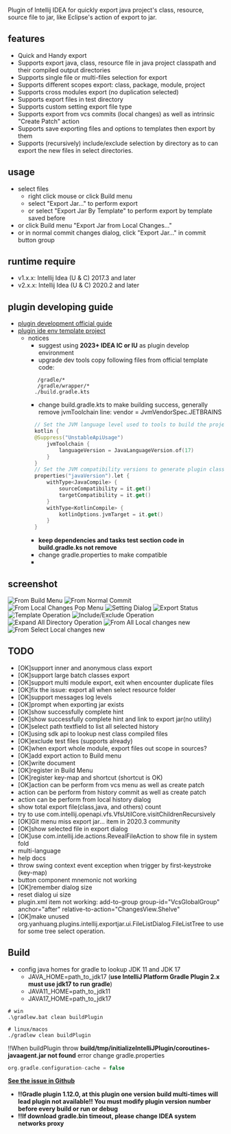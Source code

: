 <!-- Plugin description -->
Plugin of Intellij IDEA for quickly export java project's class, resource, source file to jar, like Eclipse's action of export to jar. 

## features
- Quick and Handy export
- Supports export java, class, resource file in java project classpath and their compiled output directories
- Supports single file or multi-files selection for export
- Supports different scopes export: class, package, module, project
- Supports cross modules export (no duplication selected)
- Supports export files in test directory
- Supports custom setting export file type
- Supports export from vcs commits (local changes) as well as intrinsic "Create Patch" action 
- Supports save exporting files and options to templates then export by them
- Supports (recursively) include/exclude selection by directory as to can export the new files in select directories.

## usage
- select files
  - right click mouse or click Build menu
  - select "Export Jar..." to perform export
  - or select "Export Jar By Template" to perform export by template saved before
- or click Build menu  "Export Jar from Local Changes..."
- or in normal commit changes dialog, click "Export Jar..." in commit button group
<!-- Plugin description end -->

## runtime require
- v1.x.x: Intellij Idea (U & C) 2017.3 and later
- v2.x.x: Intellij Idea (U & C) 2020.2 and later

## plugin developing guide
- [plugin development official guide](https://plugins.jetbrains.com/docs/intellij/intellij-artifacts.html)
- [plugin ide env template project](https://github.com/JetBrains/intellij-platform-plugin-template)
  - notices
    - suggest using **2023+ IDEA IC or IU** as plugin develop environment 
    - upgrade dev tools copy following files from official template code:
    ```shell
       /gradle/*
       /gradle/wrapper/*
      ./build.gradle.kts
    ```
    - change build.gradle.kts to make building success, generally remove jvmToolchain line: vendor = JvmVendorSpec.JETBRAINS
    ```kotlin
      // Set the JVM language level used to tools to build the project. Use Java 11 for 2020.3+, and Java 17 for 2022.2+.
      kotlin {
      @Suppress("UnstableApiUsage")
          jvmToolchain {
              languageVersion = JavaLanguageVersion.of(17)
          }
      }
      // Set the JVM compatibility versions to generate plugin classes, javaVersion setting in gradle.properties
      properties("javaVersion").let {
          withType<JavaCompile> {
              sourceCompatibility = it.get()
              targetCompatibility = it.get()
          }
          withType<KotlinCompile> {
              kotlinOptions.jvmTarget = it.get()
          }
      }
    ```
    - **keep dependencies and tasks test section code in build.gradle.ks not remove**
    - change gradle.properties to make compatible
    - 

## screenshot
![From Build Menu](image/export-jar-menus.gif)
![From Normal Commit](image/export-jar-local-changes-add-to-commit-button-group.png)
![From Local Changes Pop Menu](image/export-jar-local-changes-right-click.png)
![Setting Dialog](image/export-jar-setting.gif)
![Export Status](image/export-jar-result.png)
![Template Operation](image/export-jar-template.gif)
![Include/Exclude Operation](image/v2.5.2-inlcude-exclude-select.gif)
![Expand All Directory Operation](image/v2.5.2-expand-all-directory.gif)
![From All Local changes new](image/export-all-local-changes-dialog.gif)
![From Select Local changes new](image/export-select-local-changes-dialog.gif)

## TODO 
- [OK]support inner and anonymous class export
- [OK]support large batch classes  export
- [OK]support multi module export, exit when encounter duplicate files
- [OK]fix the issue: export all when select resource folder
- [OK]support messages log levels
- [OK]prompt when exporting jar exists
- [OK]show successfully complete hint
- [OK]show successfully complete hint and link to export jar(no utility)
- [OK]select path textfield to list all selected history
- [OK]using sdk api to lookup nest class compiled files
- [OK]exclude test files (supports already)
- [OK]when export whole module, export files out scope in sources?
- [OK]add export action to Build menu
- [OK]write document
- [OK]register in Build Menu
- [OK]register key-map and shortcut (shortcut is OK)
- [OK]action can be perform from vcs menu as well as create patch
- action can be perform from history commit as well as create patch
- action can be perform from local history dialog
- show total export file(class,java, and others) count  
- try to use com.intellij.openapi.vfs.VfsUtilCore.visitChildrenRecursively  
- [OK]Git menu miss export jar... item in 2020.3 community
- [OK]show selected file in export dialog
- [OK]use com.intellij.ide.actions.RevealFileAction to show file in system fold
- multi-language
- help docs
- throw swing context event exception when trigger by first-keystroke (key-map)
- button component mnemonic not working
- [OK]remember dialog size
- reset dialog ui size
- plugin.xml item not working: add-to-group group-id="VcsGlobalGroup" anchor="after" relative-to-action="ChangesView.Shelve"
- [OK]make unused org.yanhuang.plugins.intellij.exportjar.ui.FileListDialog.FileListTree to use for some tree select operation.
## Build
- config java homes for gradle to lookup JDK 11 and JDK 17
  - JAVA_HOME=path_to_jdk17 (**use IntelliJ Platform Gradle Plugin 2.x must use jdk17 to run gradle**)
  - JAVA11_HOME=path_to_jdk11
  - JAVA17_HOME=path_to_jdk17

```shell
# win
.\gradlew.bat clean buildPlugin

# linux/macos
./gradlew clean buildPlugin
```
!!When buildPlugin throw **build/tmp/initializeIntelliJPlugin/coroutines-javaagent.jar not found** error change gradle.properties
```kotlin
org.gradle.configuration-cache = false
```
**[See the issue in Github](https://github.com/JetBrains/gradle-intellij-plugin/issues/1491)**
- **!!Gradle plugin 1.12.0, at this plugin one version build multi-times will lead plugin not available!! You must modify plugin version number before every build or run or debug**
- **!!If download gradle.bin timeout, please change IDEA system networks proxy**
